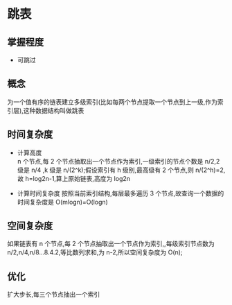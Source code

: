 # 跳表

## 掌握程度

-   可跳过

## 概念

为一个值有序的链表建立多级索引(比如每两个节点提取一个节点到上一级,作为索引层),这种数据结构叫做跳表

## 时间复杂度

-   计算高度  
    n 个节点,每 2 个节点抽取出一个节点作为索引,一级索引的节点个数是 n/2,2 级是 n/4 ,k 级是 n/(2^k);假设索引有 h 级别,最高级有 2 个节点,则 n/(2^h)=2,故 h=log2n-1,算上原始链表,高度为 log2n

-   计算时间复杂度
    按照当前索引结构,每层最多遍历 3 个节点,故查询一个数据的时间复杂度是 O(mlogn)=O(logn)

## 空间复杂度

如果链表有 n 个节点,每 2 个节点抽取出一个节点作为索引,,每级索引节点数为 n/2,n/4,n/8...8.4.2,等比数列求和,为 n-2,所以空间复杂度为 O(n);

## 优化

扩大步长,每三个节点抽出一个索引
